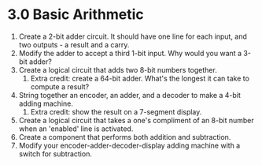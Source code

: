 # 3.0 Basic Arithmetic

1. Create a 2-bit adder circuit. It should have one line for each input, and two outputs - a result and a carry.
1. Modify the adder to accept a third 1-bit input. Why would you want a 3-bit adder?
1. Create a logical circuit that adds two 8-bit numbers together.
    1. Extra credit: create a 64-bit adder. What's the longest it can take to compute a result?
1. String together an encoder, an adder, and a decoder to make a 4-bit adding machine.
    1. Extra credit: show the result on a 7-segment display.
1. Create a logical circuit that takes a one's compliment of an 8-bit number when an 'enabled' line is activated.
1. Create a component that performs both addition and subtraction.
1. Modify your encoder-adder-decoder-display adding machine with a switch for subtraction.

